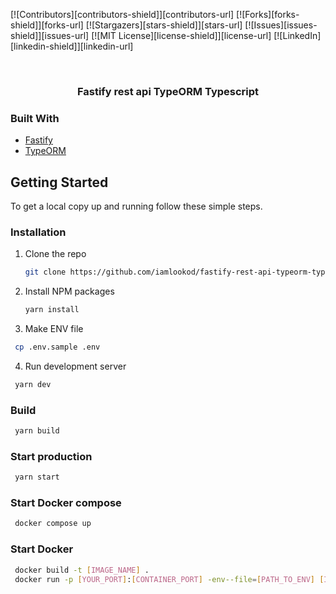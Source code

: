 [![Contributors][contributors-shield]][contributors-url]
[![Forks][forks-shield]][forks-url]
[![Stargazers][stars-shield]][stars-url]
[![Issues][issues-shield]][issues-url]
[![MIT License][license-shield]][license-url]
[![LinkedIn][linkedin-shield]][linkedin-url]



<!-- PROJECT LOGO -->
<br />
<p align="center">
  <h3 align="center">Fastify rest api TypeORM Typescript</h3>
</p>

### Built With

* [Fastify](https://www.fastify.io/)
* [TypeORM](https://typeorm.io/#/)

<!-- GETTING STARTED -->
## Getting Started

To get a local copy up and running follow these simple steps.

### Installation

1. Clone the repo
   ```sh
   git clone https://github.com/iamlookod/fastify-rest-api-typeorm-typescript.git
   ```
2. Install NPM packages
   ```sh
   yarn install
   ```
3. Make ENV file
  ```sh
   cp .env.sample .env
   ```
4. Run development server
  ```sh
   yarn dev
   ```

### Build
  ```sh
   yarn build
   ```

### Start production
  ```sh
   yarn start
   ```

### Start Docker compose
  ```sh
   docker compose up
   ```

### Start Docker
  ```sh
   docker build -t [IMAGE_NAME] .
   docker run -p [YOUR_PORT]:[CONTAINER_PORT] -env--file=[PATH_TO_ENV] [IMAGE_NAME]
   ```